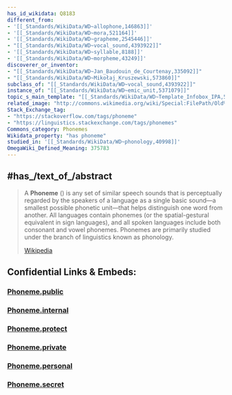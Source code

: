 ```yaml
---
has_id_wikidata: Q8183
different_from:
- '[[_Standards/WikiData/WD~allophone,146863]]'
- '[[_Standards/WikiData/WD~mora,521164]]'
- '[[_Standards/WikiData/WD~grapheme,2545446]]'
- "[[_Standards/WikiData/WD~vocal_sound,4393922]]"
- '[[_Standards/WikiData/WD~syllable,8188]]'
- '[[_Standards/WikiData/WD~morpheme,43249]]'
discoverer_or_inventor:
- "[[_Standards/WikiData/WD~Jan_Baudouin_de_Courtenay,335092]]"
- "[[_Standards/WikiData/WD~Mikołaj_Kruszewski,573860]]"
subclass_of: "[[_Standards/WikiData/WD~vocal_sound,4393922]]"
instance_of: "[[_Standards/WikiData/WD~emic_unit,5371079]]"
topic_s_main_template: "[[_Standards/WikiData/WD~Template_Infobox_IPA,5614568]]"
related_image: "http://commons.wikimedia.org/wiki/Special:FilePath/Old%20latin%20dipthongs.svg"
Stack_Exchange_tag:
- "https://stackoverflow.com/tags/phoneme"
- "https://linguistics.stackexchange.com/tags/phonemes"
Commons_category: Phonemes
Wikidata_property: "has phoneme"
studied_in: '[[_Standards/WikiData/WD~phonology,40998]]'
OmegaWiki_Defined_Meaning: 375783
---
```


## #has_/text_of_/abstract 

> A **Phoneme** () is any set of similar speech sounds that is perceptually regarded by the speakers of a language as a single basic sound—a smallest possible phonetic unit—that helps distinguish one word from another. All languages contain phonemes (or the spatial-gestural equivalent in sign languages), and all spoken languages include both consonant and vowel phonemes. Phonemes are primarily studied under the branch of linguistics known as phonology.
>
> [Wikipedia](https://en.wikipedia.org/wiki/Phoneme) 





## Confidential Links & Embeds: 

### [Phoneme.public](/_public\Language\Word/Phoneme.public.md) 

### [Phoneme.internal](/_internal\Language\Word/Phoneme.internal.md) 

### [Phoneme.protect](/_protect\Language\Word/Phoneme.protect.md) 

### [Phoneme.private](/_private\Language\Word/Phoneme.private.md) 

### [Phoneme.personal](/_personal\Language\Word/Phoneme.personal.md) 

### [Phoneme.secret](/_secret\Language\Word/Phoneme.secret.md)

